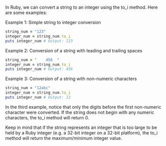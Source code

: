 In Ruby, we can convert a string to an integer using the to_i method. Here are some examples:

Example 1: Simple string to integer conversion
```ruby
string_num = "123"
integer_num = string_num.to_i
puts integer_num # Output: 123
```

Example 2: Conversion of a string with leading and trailing spaces
```ruby
string_num = "    456  "
integer_num = string_num.to_i
puts integer_num # Output: 456
```

Example 3: Conversion of a string with non-numeric characters
```ruby
string_num = "12abc"
integer_num = string_num.to_i
puts integer_num # Output: 12
```

In the third example, notice that only the digits before the first non-numeric character were converted. If the string does not begin with any numeric characters, the to_i method will return 0.

Keep in mind that if the string represents an integer that is too large to be held by a Ruby integer (e.g. a 32-bit integer on a 32-bit platform), the to_i method will return the maximum/minimum integer value.